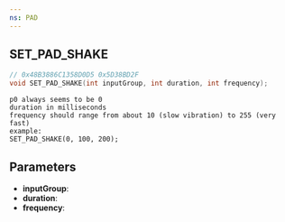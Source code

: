 ```yaml
---
ns: PAD
---
```

## SET_PAD_SHAKE

```c
// 0x48B3886C1358D0D5 0x5D38BD2F
void SET_PAD_SHAKE(int inputGroup, int duration, int frequency);
```

```
p0 always seems to be 0
duration in milliseconds
frequency should range from about 10 (slow vibration) to 255 (very fast)
example:
SET_PAD_SHAKE(0, 100, 200);
```

## Parameters
* **inputGroup**:
* **duration**: 
* **frequency**: 

